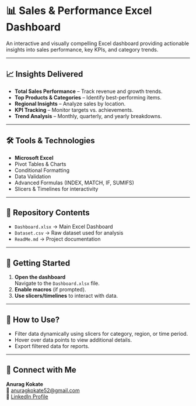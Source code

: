 # 📊 Sales & Performance Excel Dashboard

An interactive and visually compelling Excel dashboard providing actionable insights into sales performance, key KPIs, and category trends.

---

## 📈 Insights Delivered
- **Total Sales Performance** – Track revenue and growth trends.
- **Top Products & Categories** – Identify best-performing items.
- **Regional Insights** – Analyze sales by location.
- **KPI Tracking** – Monitor targets vs. achievements.
- **Trend Analysis** – Monthly, quarterly, and yearly breakdowns.

---

## 🛠 Tools & Technologies
- **Microsoft Excel**
- Pivot Tables & Charts
- Conditional Formatting
- Data Validation
- Advanced Formulas (INDEX, MATCH, IF, SUMIFS)
- Slicers & Timelines for interactivity

---

## 📂 Repository Contents
- `Dashboard.xlsx` → Main Excel Dashboard
- `Dataset.csv` → Raw dataset used for analysis
- `ReadMe.md` → Project documentation

---

## 🚀 Getting Started
1. **Open the dashboard**  
   Navigate to the `Dashboard.xlsx` file.  
2. **Enable macros** (if prompted).  
3. **Use slicers/timelines** to interact with data.  

---

## 📌 How to Use?
- Filter data dynamically using slicers for category, region, or time period.  
- Hover over data points to view additional details.  
- Export filtered data for reports.  

---

## 🔗 Connect with Me
**Anurag Kokate**  
📧 [anuragkokate52@gmail.com](mailto:anuragkokate52@gmail.com)  
🔗 [LinkedIn Profile](https://www.linkedin.com/in/anuragkokate09)












